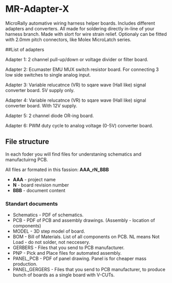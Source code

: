 # MR-Adapter-X
MicroRally automative wiring harness helper boards.
Includes different adapters and converters. All made for soldering directly in-line of your harness branch. Made with slort for wire strain relief. Optionaly can be fitted with 2.0mm pitch connectors, like Molex MicroLatch series.

##List of adapters

Adapter 1:
2 channel pull-up/down or voltage divider or filter board.

Adapter 2:
Ecumaster EMU MUX switch resistor board. For connecting 3 low side switches to single analog input.

Adapter 3:
Variable relucatnce (VR) to sqare wave (Hall like) signal converter board. 5V supply only.

Adapter 4:
Variable relucatnce (VR) to sqare wave (Hall like) signal converter board. With 12V supply.

Adapter 5:
2 channel diode OR-ing board.

Adapter 6:
PWM duty cycle to analog voltage (0-5V) converter board.

## File structure
In each foder you will find files for understaning schematics and manufactuirng PCB.

All files ar formated in this fassion: **AAA_rN_BBB**
- **AAA** - project name
- **N** - board revision number
- **BBB** - document content

### Standart documents

- Schematics - PDF of schematics.
- PCB - PDF of PCB and assembly drawings. (Assembly - location of components)
- MODEL - 3D step model of board.
- BOM - Bill of Materials. List of all components on PCB. NL means Not Load - do not solder, not neccesery.
- GERBERS - Files that you send to PCB manufacturer.
- PNP - Pick and Place files for automated assembly.
- PANEL_PCB - PDF of panel drawing. Panel is for cheaper mass production.
- PANEL_GERGERS - Files that you send to PCB manufacturer, to produce bunch of boards as a single board with V-CUTs.
